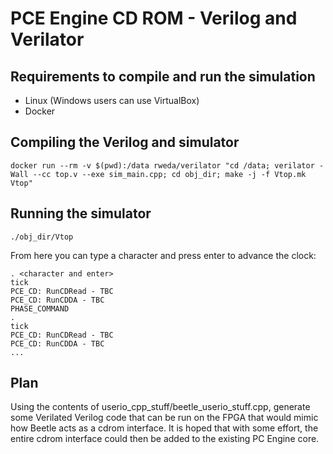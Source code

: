 # PCE Engine CD ROM - Verilog and Verilator

## Requirements to compile and run the simulation

- Linux (Windows users can use VirtualBox)
- Docker

## Compiling the Verilog and simulator

```
docker run --rm -v $(pwd):/data rweda/verilator "cd /data; verilator -Wall --cc top.v --exe sim_main.cpp; cd obj_dir; make -j -f Vtop.mk Vtop"
```

## Running the simulator

```
./obj_dir/Vtop
```
From here you can type a character and press enter to advance the clock:
```
. <character and enter>
tick
PCE_CD: RunCDRead - TBC
PCE_CD: RunCDDA - TBC
PHASE_COMMAND
.
tick
PCE_CD: RunCDRead - TBC
PCE_CD: RunCDDA - TBC
...
```

## Plan

Using the contents of userio_cpp_stuff/beetle_userio_stuff.cpp, generate some Verilated Verilog code that can be run on the FPGA that would mimic how Beetle acts as a cdrom interface. It is hoped that with
some effort, the entire cdrom interface could then be added to the existing PC Engine core. 